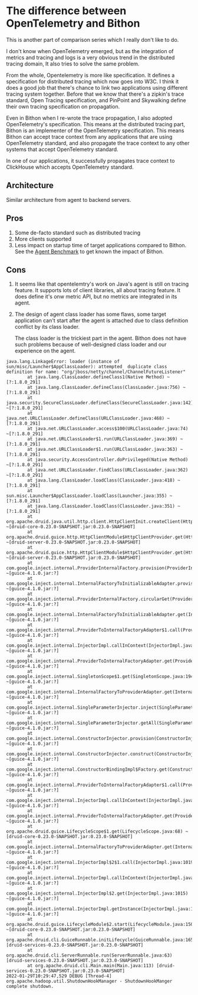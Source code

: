 
# The difference between OpenTelemetry and Bithon

This is another part of comparison series which I really don't like to do.

I don't know when OpenTelemetry emerged, but as the integration of metrics and tracing and logs is a very obvious trend in the distributed tracing domain, 
It also tries to solve the same problem.

From the whole, Opentelemetry is more like specification. It defines a specification for distributed tracing which now goes into W3C. I think it does a good job that there's chance to link two applications using different tracing system together.
Before that we know that there's a zipkin's trace standard, Open Tracing specification, and PinPoint and Skywalking define their own tracing specification on propagation.

Even in Bithon when I re-wrote the trace propagation, I also adopted OpenTelemetry's specification. This means at the distributed tracing part, Bithon is an implementer of the OpenTelemetry specification.
This means Bithon can accept trace context from any applications that are using OpenTelemetry standard, and also propagate the trace context to any other systems that accept OpenTelemetry standard.   

In one of our applications, it successfully propagates trace context to ClickHouse which accepts OpenTelemetry standard.

## Architecture

Similar architecture from agent to backend servers.

## Pros

1. Some de-facto standard such as distributed tracing
2. More clients supported
3. Less impact on startup time of target applications compared to Bithon. See the [Agent Benchmark](../../benchmark/agent/agent-benchmark.md) to get known the impact of Bithon.

## Cons

1. It seems like that opentelemtry's work on Java's agent is still on tracing feature. It supports lots of client libraries, all about tracing feature.
It does define it's onw metric API, but no metrics are integrated in its agent.

2. The design of agent class loader has some flaws, some target application can't start after the agent is attached due to class definition conflict by its class loader.  

   The class loader is the trickiest part in the agent. Bithon does not have such problems because of well-designed class loader and our experience on the agent. 

```text
java.lang.LinkageError: loader (instance of  sun/misc/Launcher$AppClassLoader): attempted  duplicate class definition for name: "org/jboss/netty/channel/ChannelFutureListener"
        at java.lang.ClassLoader.defineClass1(Native Method) ~[?:1.8.0_291]
        at java.lang.ClassLoader.defineClass(ClassLoader.java:756) ~[?:1.8.0_291]
        at java.security.SecureClassLoader.defineClass(SecureClassLoader.java:142) ~[?:1.8.0_291]
        at java.net.URLClassLoader.defineClass(URLClassLoader.java:468) ~[?:1.8.0_291]
        at java.net.URLClassLoader.access$100(URLClassLoader.java:74) ~[?:1.8.0_291]
        at java.net.URLClassLoader$1.run(URLClassLoader.java:369) ~[?:1.8.0_291]
        at java.net.URLClassLoader$1.run(URLClassLoader.java:363) ~[?:1.8.0_291]
        at java.security.AccessController.doPrivileged(Native Method) ~[?:1.8.0_291]
        at java.net.URLClassLoader.findClass(URLClassLoader.java:362) ~[?:1.8.0_291]
        at java.lang.ClassLoader.loadClass(ClassLoader.java:418) ~[?:1.8.0_291]
        at sun.misc.Launcher$AppClassLoader.loadClass(Launcher.java:355) ~[?:1.8.0_291]
        at java.lang.ClassLoader.loadClass(ClassLoader.java:351) ~[?:1.8.0_291]
        at org.apache.druid.java.util.http.client.HttpClientInit.createClient(HttpClientInit.java:81) ~[druid-core-0.23.0-SNAPSHOT.jar:0.23.0-SNAPSHOT]
        at org.apache.druid.guice.http.HttpClientModule$HttpClientProvider.get(HttpClientModule.java:121) ~[druid-server-0.23.0-SNAPSHOT.jar:0.23.0-SNAPSHOT]
        at org.apache.druid.guice.http.HttpClientModule$HttpClientProvider.get(HttpClientModule.java:83) ~[druid-server-0.23.0-SNAPSHOT.jar:0.23.0-SNAPSHOT]
        at com.google.inject.internal.ProviderInternalFactory.provision(ProviderInternalFactory.java:81) ~[guice-4.1.0.jar:?]
        at com.google.inject.internal.InternalFactoryToInitializableAdapter.provision(InternalFactoryToInitializableAdapter.java:53) ~[guice-4.1.0.jar:?]
        at com.google.inject.internal.ProviderInternalFactory.circularGet(ProviderInternalFactory.java:61) ~[guice-4.1.0.jar:?]
        at com.google.inject.internal.InternalFactoryToInitializableAdapter.get(InternalFactoryToInitializableAdapter.java:45) ~[guice-4.1.0.jar:?]
        at com.google.inject.internal.ProviderToInternalFactoryAdapter$1.call(ProviderToInternalFactoryAdapter.java:46) ~[guice-4.1.0.jar:?]
        at com.google.inject.internal.InjectorImpl.callInContext(InjectorImpl.java:1092) ~[guice-4.1.0.jar:?]
        at com.google.inject.internal.ProviderToInternalFactoryAdapter.get(ProviderToInternalFactoryAdapter.java:40) ~[guice-4.1.0.jar:?]
        at com.google.inject.internal.SingletonScope$1.get(SingletonScope.java:194) ~[guice-4.1.0.jar:?]
        at com.google.inject.internal.InternalFactoryToProviderAdapter.get(InternalFactoryToProviderAdapter.java:41) ~[guice-4.1.0.jar:?]
        at com.google.inject.internal.SingleParameterInjector.inject(SingleParameterInjector.java:38) ~[guice-4.1.0.jar:?]
        at com.google.inject.internal.SingleParameterInjector.getAll(SingleParameterInjector.java:62) ~[guice-4.1.0.jar:?]
        at com.google.inject.internal.ConstructorInjector.provision(ConstructorInjector.java:110) ~[guice-4.1.0.jar:?]
        at com.google.inject.internal.ConstructorInjector.construct(ConstructorInjector.java:90) ~[guice-4.1.0.jar:?]
        at com.google.inject.internal.ConstructorBindingImpl$Factory.get(ConstructorBindingImpl.java:268) ~[guice-4.1.0.jar:?]
        at com.google.inject.internal.ProviderToInternalFactoryAdapter$1.call(ProviderToInternalFactoryAdapter.java:46) ~[guice-4.1.0.jar:?]
        at com.google.inject.internal.InjectorImpl.callInContext(InjectorImpl.java:1092) ~[guice-4.1.0.jar:?]
        at com.google.inject.internal.ProviderToInternalFactoryAdapter.get(ProviderToInternalFactoryAdapter.java:40) ~[guice-4.1.0.jar:?]
        at org.apache.druid.guice.LifecycleScope$1.get(LifecycleScope.java:68) ~[druid-core-0.23.0-SNAPSHOT.jar:0.23.0-SNAPSHOT]
        at com.google.inject.internal.InternalFactoryToProviderAdapter.get(InternalFactoryToProviderAdapter.java:41) ~[guice-4.1.0.jar:?]
        at com.google.inject.internal.InjectorImpl$2$1.call(InjectorImpl.java:1019) ~[guice-4.1.0.jar:?]
        at com.google.inject.internal.InjectorImpl.callInContext(InjectorImpl.java:1085) ~[guice-4.1.0.jar:?]
        at com.google.inject.internal.InjectorImpl$2.get(InjectorImpl.java:1015) ~[guice-4.1.0.jar:?]
        at com.google.inject.internal.InjectorImpl.getInstance(InjectorImpl.java:1050) ~[guice-4.1.0.jar:?]
        at org.apache.druid.guice.LifecycleModule$2.start(LifecycleModule.java:150) ~[druid-core-0.23.0-SNAPSHOT.jar:0.23.0-SNAPSHOT]
        at org.apache.druid.cli.GuiceRunnable.initLifecycle(GuiceRunnable.java:165) [druid-services-0.23.0-SNAPSHOT.jar:0.23.0-SNAPSHOT]
        at org.apache.druid.cli.ServerRunnable.run(ServerRunnable.java:63) [druid-services-0.23.0-SNAPSHOT.jar:0.23.0-SNAPSHOT]
        at org.apache.druid.cli.Main.main(Main.java:113) [druid-services-0.23.0-SNAPSHOT.jar:0.23.0-SNAPSHOT]
2022-01-29T10:29:47,529 DEBUG [Thread-4] org.apache.hadoop.util.ShutdownHookManager - ShutdownHookManger complete shutdown.
```